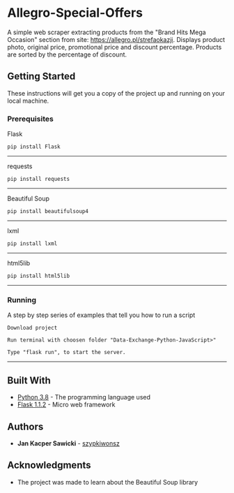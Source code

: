 # Allegro-Special-Offers

A simple web scraper extracting products from the "Brand Hits Mega Occasion" section from site: https://allegro.pl/strefaokazji. 
Displays product photo, original price, promotional price and discount percentage. 
Products are sorted by the percentage of discount.

## Getting Started

These instructions will get you a copy of the project up and running on your local machine.

### Prerequisites

Flask

```
pip install Flask
```
---

requests

```
pip install requests
```
---

Beautiful Soup

```
pip install beautifulsoup4
```
---

lxml

```
pip install lxml
```
---

html5lib

```
pip install html5lib
```
---

### Running

A step by step series of examples that tell you how to run a script

```
Download project
```
```
Run terminal with choosen folder "Data-Exchange-Python-JavaScript>"
```
```
Type "flask run", to start the server.
```
---
## Built With

* [Python 3.8](https://www.python.org/) - The programming language used
* [Flask 1.1.2](https://flask.palletsprojects.com/) -  Micro web framework

## Authors

* **Jan Kacper Sawicki** - [szypkiwonsz](https://github.com/szypkiwonsz)

## Acknowledgments

* The project was made to learn about the Beautiful Soup library
